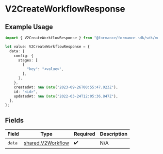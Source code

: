 # V2CreateWorkflowResponse

## Example Usage

```typescript
import { V2CreateWorkflowResponse } from "@formance/formance-sdk/sdk/models/shared";

let value: V2CreateWorkflowResponse = {
  data: {
    config: {
      stages: [
        {
          "key": "<value>",
        },
      ],
    },
    createdAt: new Date("2023-09-26T00:55:47.023Z"),
    id: "<id>",
    updatedAt: new Date("2022-03-24T12:05:36.847Z"),
  },
};
```

## Fields

| Field                                                         | Type                                                          | Required                                                      | Description                                                   |
| ------------------------------------------------------------- | ------------------------------------------------------------- | ------------------------------------------------------------- | ------------------------------------------------------------- |
| `data`                                                        | [shared.V2Workflow](../../../sdk/models/shared/v2workflow.md) | :heavy_check_mark:                                            | N/A                                                           |